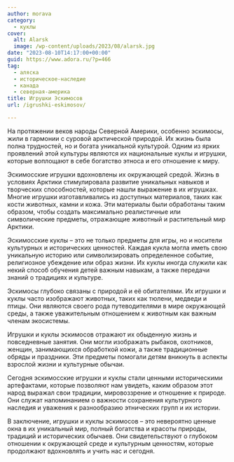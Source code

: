 ```yaml
---
author: morava
category:
  - куклы
cover:
  alt: Alarsk
  image: /wp-content/uploads/2023/08/alarsk.jpg
date: "2023-08-10T14:17:00+00:00"
guid: https://www.adora.ru/?p=466
tag:
  - аляска
  - историческое-наследие
  - канада
  - северная-америка
title: Игрушки Эскимосов
url: /igrushki-eskimosov/

---
```

На протяжении веков народы Северной Америки, особенно эскимосы, жили в гармонии с суровой арктической природой. Их жизнь была полна трудностей, но и богата уникальной культурой. Одним из ярких проявлений этой культуры являются их национальные куклы и игрушки, которые воплощают в себе богатство этноса и его отношение к миру.

Эскимосские игрушки вдохновлены их окружающей средой. Жизнь в условиях Арктики стимулировала развитие уникальных навыков и творческих способностей, которые нашли выражение в их игрушках. Многие игрушки изготавливались из доступных материалов, таких как кости животных, камни и кожа. Эти материалы были обработаны таким образом, чтобы создать максимально реалистичные или символические предметы, отражающие животный и растительный мир Арктики.

Эскимосские куклы – это не только предметы для игры, но и носители культурных и исторических ценностей. Каждая кукла могла иметь свою уникальную историю или символизировать определенное событие, религиозное убеждение или образ жизни. Их куклы иногда служили как некий способ обучения детей важным навыкам, а также передачи знаний о традициях и культуре.

Эскимосы глубоко связаны с природой и её обитателями. Их игрушки и куклы часто изображают животных, таких как тюлени, медведи и птицы. Они являются своего рода путеводителями в мире окружающей среды, а также уважительным отношением к животным как важным членам экосистемы.

Игрушки и куклы эскимосов отражают их обыденную жизнь и повседневные занятия. Они могли изображать рыбаков, охотников, женщин, занимающихся обработкой кожи, а также традиционные обряды и праздники. Эти предметы помогали детям вникнуть в аспекты взрослой жизни и культурные обычаи.

Сегодня эскимосские игрушки и куклы стали ценными историческими артефактами, которые позволяют нам увидеть, каким образом этот народ выражал свои традиции, мировоззрение и отношение к природе. Они служат напоминанием о важности сохранения культурного наследия и уважения к разнообразию этнических групп и их истории.

В заключение, игрушки и куклы эскимосов – это невероятно ценные окна в их уникальный мир, полный богатства и красоты природы, традиций и исторических обычаев. Они свидетельствуют о глубоком отношении к окружающей среде и культурным ценностям, которые продолжают вдохновлять и учить нас и сегодня.
